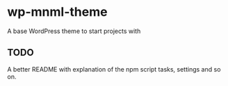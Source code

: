 # wp-mnml-theme
A base WordPress theme to start projects with

## TODO
A better README with explanation of the npm script tasks, settings and so on.
